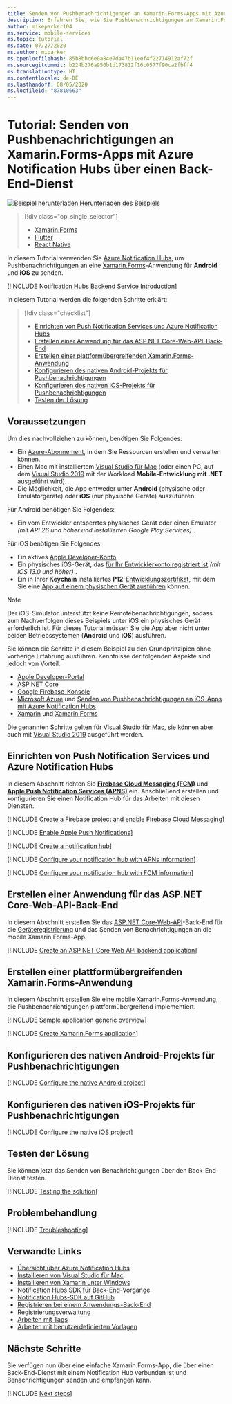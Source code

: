 ```yaml
---
title: Senden von Pushbenachrichtigungen an Xamarin.Forms-Apps mit Azure Notification Hubs über einen Back-End-Dienst | Microsoft-Dokumentation
description: Erfahren Sie, wie Sie Pushbenachrichtigungen an Xamarin.Forms-Apps senden, die Azure Notification Hubs über einen Back-End-Dienst verwenden.
author: mikeparker104
ms.service: mobile-services
ms.topic: tutorial
ms.date: 07/27/2020
ms.author: miparker
ms.openlocfilehash: 85b8bbc6e0a84e7da47b11eef4f22714912af72f
ms.sourcegitcommit: b224b276a950b1d173812f16c0577f90ca2fbff4
ms.translationtype: HT
ms.contentlocale: de-DE
ms.lasthandoff: 08/05/2020
ms.locfileid: "87810663"
---
```

# <a name="tutorial-send-push-notifications-to-xamarinforms-apps-using-azure-notification-hubs-via-a-backend-service"></a>Tutorial: Senden von Pushbenachrichtigungen an Xamarin.Forms-Apps mit Azure Notification Hubs über einen Back-End-Dienst  

[![Beispiel herunterladen](media/download.png) Herunterladen des Beispiels](https://github.com/xamcat/mobcat-samples/tree/master/notification_hub_backend_service)  

> [!div class="op_single_selector"]
>
> * [Xamarin.Forms](notification-hubs-backend-service-xamarin-forms.md)
> * [Flutter](notification-hubs-backend-service-flutter.md)
> * [React Native](notification-hubs-backend-service-react-native.md)

In diesem Tutorial verwenden Sie [Azure Notification Hubs](https://docs.microsoft.com/azure/notification-hubs/notification-hubs-push-notification-overview), um Pushbenachrichtigungen an eine [Xamarin.Forms](https://dotnet.microsoft.com/apps/xamarin/xamarin-forms)-Anwendung für **Android** und **iOS** zu senden.  

[!INCLUDE [Notification Hubs Backend Service Introduction](includes/notification-hubs-backend-service-introduction.md)]

In diesem Tutorial werden die folgenden Schritte erklärt:

> [!div class="checklist"]
>
> * [Einrichten von Push Notification Services und Azure Notification Hubs](#set-up-push-notification-services-and-azure-notification-hub)
> * [Erstellen einer Anwendung für das ASP.NET Core-Web-API-Back-End](#create-an-aspnet-core-web-api-backend-application)
> * [Erstellen einer plattformübergreifenden Xamarin.Forms-Anwendung](#create-a-cross-platform-xamarinforms-application)
> * [Konfigurieren des nativen Android-Projekts für Pushbenachrichtigungen](#configure-the-native-android-project-for-push-notifications)
> * [Konfigurieren des nativen iOS-Projekts für Pushbenachrichtigungen](#configure-the-native-ios-project-for-push-notifications)
> * [Testen der Lösung](#test-the-solution)

## <a name="prerequisites"></a>Voraussetzungen

Um dies nachvollziehen zu können, benötigen Sie Folgendes:

* Ein [Azure-Abonnement](https://portal.azure.com), in dem Sie Ressourcen erstellen und verwalten können.
* Einen Mac mit installiertem [Visual Studio für Mac](https://visualstudio.microsoft.com/vs/mac/) (oder einen PC, auf dem [Visual Studio 2019](https://visualstudio.microsoft.com/vs) mit der Workload **Mobile-Entwicklung mit .NET** ausgeführt wird).
* Die Möglichkeit, die App entweder unter **Android** (physische oder Emulatorgeräte) oder **iOS** (nur physische Geräte) auszuführen.

Für Android benötigen Sie Folgendes:

* Ein vom Entwickler entsperrtes physisches Gerät oder einen Emulator *(mit API 26 und höher und installierten Google Play Services)* .

Für iOS benötigen Sie Folgendes:

* Ein aktives [Apple Developer-Konto](https://developer.apple.com).
* Ein physisches iOS-Gerät, das [für Ihr Entwicklerkonto registriert ist](https://help.apple.com/developer-account/#/dev40df0d9fa) *(mit iOS 13.0 und höher)* .
* Ein in Ihrer **Keychain** installiertes **P12**-[Entwicklungszertifikat](https://help.apple.com/developer-account/#/dev04fd06d56), mit dem Sie eine [App auf einem physischen Gerät ausführen](https://help.apple.com/xcode/mac/current/#/dev5a825a1ca) können.

> [!NOTE]
> Der iOS-Simulator unterstützt keine Remotebenachrichtigungen, sodass zum Nachverfolgen dieses Beispiels unter iOS ein physisches Gerät erforderlich ist. Für dieses Tutorial müssen Sie die App aber nicht unter beiden Betriebssystemen (**Android** und **iOS**) ausführen.

Sie können die Schritte in diesem Beispiel zu den Grundprinzipien ohne vorherige Erfahrung ausführen. Kenntnisse der folgenden Aspekte sind jedoch von Vorteil.

* [Apple Developer-Portal](https://developer.apple.com)
* [ASP.NET Core](https://docs.microsoft.com/aspnet/core/introduction-to-aspnet-core?view=aspnetcore-3.1)
* [Google Firebase-Konsole](https://console.firebase.google.com/u/0/)
* [Microsoft Azure](https://portal.azure.com) und [Senden von Pushbenachrichtigungen an iOS-Apps mit Azure Notification Hubs](https://docs.microsoft.com/azure/notification-hubs/ios-sdk-get-started)
* [Xamarin](https://dotnet.microsoft.com/apps/xamarin) und [Xamarin.Forms](https://dotnet.microsoft.com/apps/xamarin/xamarin-forms)

Die genannten Schritte gelten für [Visual Studio für Mac](https://visualstudio.microsoft.com/vs/mac/), sie können aber auch mit [Visual Studio 2019](https://visualstudio.microsoft.com/vs) ausgeführt werden.

## <a name="set-up-push-notification-services-and-azure-notification-hub"></a>Einrichten von Push Notification Services und Azure Notification Hubs

In diesem Abschnitt richten Sie **[Firebase Cloud Messaging (FCM)](https://firebase.google.com/docs/cloud-messaging)** und **[Apple Push Notification Services (APNS)](https://developer.apple.com/library/archive/documentation/NetworkingInternet/Conceptual/RemoteNotificationsPG/APNSOverview.html)** ein. Anschließend erstellen und konfigurieren Sie einen Notification Hub für das Arbeiten mit diesen Diensten.

[!INCLUDE [Create a Firebase project and enable Firebase Cloud Messaging](includes/notification-hubs-common-enable-firebase-cloud-messaging.md)]

[!INCLUDE [Enable Apple Push Notifications](includes/notification-hubs-common-enable-apple-push-notifications.md)]

[!INCLUDE [Create a notification hub](includes/notification-hubs-common-create-notification-hub.md)]

[!INCLUDE [Configure your notification hub with APNs information](includes/notification-hubs-common-configure-with-apns-information.md)]

[!INCLUDE [Configure your notification hub with FCM information](includes/notification-hubs-common-configure-with-fcm-information.md)]

## <a name="create-an-aspnet-core-web-api-backend-application"></a>Erstellen einer Anwendung für das ASP.NET Core-Web-API-Back-End

In diesem Abschnitt erstellen Sie das [ASP.NET Core-Web-API](https://dotnet.microsoft.com/apps/aspnet/apis)-Back-End für die [Geräteregistrierung](https://docs.microsoft.com/azure/notification-hubs/notification-hubs-push-notification-registration-management#what-is-device-registration) und das Senden von Benachrichtigungen an die mobile Xamarin.Forms-App.

[!INCLUDE [Create an ASP.NET Core Web API backend application](includes/notification-hubs-backend-service-web-api.md)]

## <a name="create-a-cross-platform-xamarinforms-application"></a>Erstellen einer plattformübergreifenden Xamarin.Forms-Anwendung

In diesem Abschnitt erstellen Sie eine mobile [Xamarin.Forms](https://dotnet.microsoft.com/apps/xamarin/xamarin-forms)-Anwendung, die Pushbenachrichtigungen plattformübergreifend implementiert.

[!INCLUDE [Sample application generic overview](includes/notification-hubs-backend-service-sample-app-overview.md)]

[!INCLUDE [Create Xamarin.Forms application](includes/notification-hubs-backend-service-sample-app-xamarin-forms.md)]

## <a name="configure-the-native-android-project-for-push-notifications"></a>Konfigurieren des nativen Android-Projekts für Pushbenachrichtigungen

[!INCLUDE [Configure the native Android project](includes/notification-hubs-backend-service-configure-xamarin-android.md)]

## <a name="configure-the-native-ios-project-for-push-notifications"></a>Konfigurieren des nativen iOS-Projekts für Pushbenachrichtigungen

[!INCLUDE [Configure the native iOS project](includes/notification-hubs-backend-service-configure-xamarin-ios.md)]

## <a name="test-the-solution"></a>Testen der Lösung

Sie können jetzt das Senden von Benachrichtigungen über den Back-End-Dienst testen.

[!INCLUDE [Testing the solution](includes/notification-hubs-backend-service-testing.md)]

## <a name="troubleshooting"></a>Problembehandlung

[!INCLUDE [Troubleshooting](includes/notification-hubs-backend-service-troubleshooting.md)]

## <a name="related-links"></a>Verwandte Links

* [Übersicht über Azure Notification Hubs](https://docs.microsoft.com/azure/notification-hubs/notification-hubs-push-notification-overview)
* [Installieren von Visual Studio für Mac](https://docs.microsoft.com/visualstudio/mac/installation?view=vsmac-2019)
* [Installieren von Xamarin unter Windows](https://docs.microsoft.com/xamarin/get-started/installation/windows)
* [Notification Hubs SDK für Back-End-Vorgänge](https://www.nuget.org/packages/Microsoft.Azure.NotificationHubs/)
* [Notification Hubs-SDK auf GitHub](https://github.com/Azure/azure-notificationhubs)
* [Registrieren bei einem Anwendungs-Back-End](https://docs.microsoft.com/azure/notification-hubs/notification-hubs-ios-aspnet-register-user-from-backend-to-push-notification)
* [Registrierungsverwaltung](https://docs.microsoft.com/azure/notification-hubs/notification-hubs-push-notification-registration-management)
* [Arbeiten mit Tags](https://docs.microsoft.com/azure/notification-hubs/notification-hubs-tags-segment-push-message)
* [Arbeiten mit benutzerdefinierten Vorlagen](https://docs.microsoft.com/azure/notification-hubs/notification-hubs-templates-cross-platform-push-messages)

## <a name="next-steps"></a>Nächste Schritte

Sie verfügen nun über eine einfache Xamarin.Forms-App, die über einen Back-End-Dienst mit einem Notification Hub verbunden ist und Benachrichtigungen senden und empfangen kann.

[!INCLUDE [Next steps](includes/notification-hubs-backend-service-next-steps.md)]
